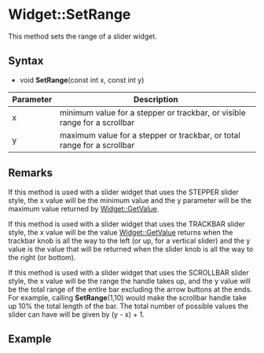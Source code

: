 # Widget::SetRange

This method sets the range of a slider widget.

## Syntax

- void **SetRange**(const int x, const int y)

| Parameter | Description |
|---|---|
| x | minimum value for a stepper or trackbar, or visible range for a scrollbar  |
| y | maximum value for a stepper or trackbar, or total range for a scrollbar |

## Remarks

If this method is used with a slider widget that uses the STEPPER slider style, the x value will be the minimum value and the y parameter will be the maximum value returned by [Widget::GetValue](Widget_GetValue.md).

If this method is used with a slider widget that uses the TRACKBAR slider style, the x value will be the value [Widget::GetValue](Widget_GetValue.md) returns when the trackbar knob is all the way to the left (or up, for a vertical slider) and the y value is the value that will be returned when the slider knob is all the way to the right (or bottom).

If this method is used with a slider widget that uses the SCROLLBAR slider style, the x value will be the range the handle takes up, and the y value will be the total range of the entire bar excluding the arrow buttons at the ends. For example, calling **SetRange**(1,10) would make the scrollbar handle take up 10% the total length of the bar. The total number of possible values the slider can have will be given by (y - x) + 1.

## Example

```c++

```
